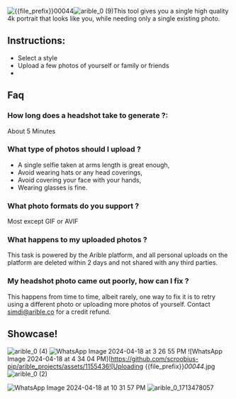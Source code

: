 ![{{file_prefix}}_00044_](https://github.com/scroobius-pip/arible_projects/assets/11554364/665a55dd-ba70-4dc7-bf87-0d7bff11f7f4)![arible_0 (9)](https://github.com/scroobius-pip/arible_projects/assets/11554364/c61694de-46c8-414e-a987-237aca0209d1)This tool gives you a single high quality 4k portrait that looks like you, while needing only a single existing photo.

## Instructions:
- Select a style
- Upload a few photos of yourself or family or friends
- 

## Faq
### How long does a headshot take to generate ?: 
About 5 Minutes
### What type of photos should I upload ?
  - A single selfie taken at arms length is great enough,
  - Avoid wearing hats or any head coverings,
  - Avoid covering your face with your hands,
  - Wearing glasses is fine.
### What photo formats do you support ?
Most except GIF or AVIF
### What happens to my uploaded photos ?
This task is powered by the Arible platform, and all personal uploads on the platform are deleted within 2 days and not shared with any third parties.
### My headshot photo came out poorly, how can I fix ?
This happens from time to time, albeit rarely, one way to fix it is to retry using a different photo or uploading more photos of yourself. Contact simdi@arible.co for a credit refund.

## Showcase!

![arible_0 (4)](https://github.com/scroobius-pip/arible_projects/assets/11554364/7524f665-d06c-4df3-955c-534dc9b83413)
![WhatsApp Image 2024-04-18 at 3 26 55 PM](https://github.com/scroobius-pip/arible_projects/assets/11554364/1ebedbdf-e016-4a1d-a723-175b0b887af7)
![WhatsApp Image 2024-04-18 at 4 34 04 PM](https://github.com/scroobius-pip/arible_projects/assets/1155436![Uploading {{file_prefix}}_00044_.jpg![arible_0 (2)](https://github.com/scroobius-pip/arible_projects/assets/11554364/03da4b47-d2d5-487e-bf15-4d3283e8f085)

![WhatsApp Image 2024-04-18 at 10 31 57 PM](https://github.com/scroobius-pip/arible_projects/assets/11554364/589cf3c4-b3b9-447f-8e67-659e9ed1a5a6)
![arible_0_1713478057](https://github.com/scroobius-pip/arible_projects/assets/11554364/5879aaf3-0075-47f3-8424-4e4723e52bac)
